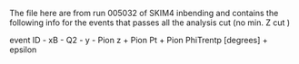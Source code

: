 The file here are from run 005032 of SKIM4 inbending and contains the following info for the events that passes all the analysis cut (no min. Z cut ) 

event ID - xB - Q2 - y - Pion z + Pion Pt + Pion PhiTrentp [degrees] + epsilon 

